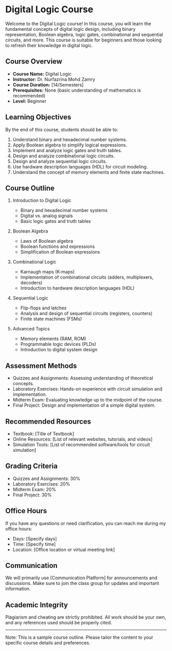 

# Digital Logic Course

Welcome to the Digital Logic course! In this course, you will learn the fundamental concepts of digital logic design, including binary representation, Boolean algebra, logic gates, combinational and sequential circuits, and more. This course is suitable for beginners and those looking to refresh their knowledge in digital logic.

## Course Overview

- **Course Name:** Digital Logic
- **Instructor:** Dr. Nurfazrina Mohd Zamry
- **Course Duration:** [14/Semesters]
- **Prerequisites:** None (basic understanding of mathematics is recommended)
- **Level:** Beginner

## Learning Objectives

By the end of this course, students should be able to:

1. Understand binary and hexadecimal number systems.
2. Apply Boolean algebra to simplify logical expressions.
3. Implement and analyze logic gates and truth tables.
4. Design and analyze combinational logic circuits.
5. Design and analyze sequential logic circuits.
6. Use hardware description languages (HDL) for circuit modeling.
7. Understand the concept of memory elements and finite state machines.

## Course Outline

1. Introduction to Digital Logic
   - Binary and hexadecimal number systems
   - Digital vs. analog signals
   - Basic logic gates and truth tables

2. Boolean Algebra
   - Laws of Boolean algebra
   - Boolean functions and expressions
   - Simplification of Boolean expressions

3. Combinational Logic
   - Karnaugh maps (K-maps)
   - Implementation of combinational circuits (adders, multiplexers, decoders)
   - Introduction to hardware description languages (HDL)

4. Sequential Logic
   - Flip-flops and latches
   - Analysis and design of sequential circuits (registers, counters)
   - Finite state machines (FSMs)

5. Advanced Topics
   - Memory elements (RAM, ROM)
   - Programmable logic devices (PLDs)
   - Introduction to digital system design

## Assessment Methods

- Quizzes and Assignments: Assessing understanding of theoretical concepts.
- Laboratory Exercises: Hands-on experience with circuit simulation and implementation.
- Midterm Exam: Evaluating knowledge up to the midpoint of the course.
- Final Project: Design and implementation of a simple digital system.

## Recommended Resources

- Textbook: [Title of Textbook]
- Online Resources: [List of relevant websites, tutorials, and videos]
- Simulation Tools: [List of recommended software/tools for circuit simulation]

## Grading Criteria

- Quizzes and Assignments: 30%
- Laboratory Exercises: 20%
- Midterm Exam: 20%
- Final Project: 30%

## Office Hours

If you have any questions or need clarification, you can reach me during my office hours:

- Days: [Specify days]
- Time: [Specify time]
- Location: [Office location or virtual meeting link]

## Communication

We will primarily use [Communication Platform] for announcements and discussions. Make sure to join the class group for updates and important information.

## Academic Integrity

Plagiarism and cheating are strictly prohibited. All work should be your own, and any references used should be properly cited.

---
Note: This is a sample course outline. Please tailor the content to your specific course details and preferences.

